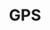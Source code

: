 ---
# This topic lives at
# https://digital.gov/topics/gps

slug: "gps"

# Topic Title
title: "GPS"

# description — keep it short and clear
summary: ""


# Weight
weight: 1

# For more information on managing topics,
# see https://github.com/GSA/digitalgov.gov/wiki
---